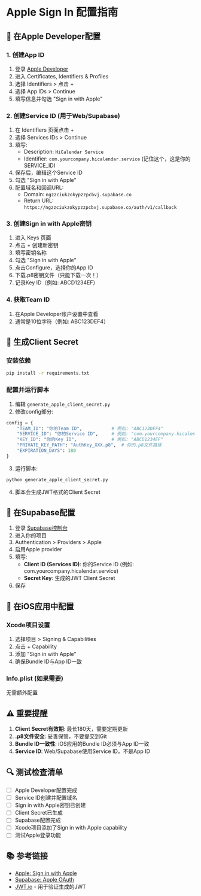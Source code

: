 # Apple Sign In 配置指南

## 🍎 在Apple Developer配置

### 1. 创建App ID
1. 登录 [Apple Developer](https://developer.apple.com)
2. 进入 Certificates, Identifiers & Profiles
3. 选择 Identifiers > 点击 + 
4. 选择 App IDs > Continue
5. 填写信息并勾选 "Sign in with Apple"

### 2. 创建Service ID (用于Web/Supabase)
1. 在 Identifiers 页面点击 +
2. 选择 Services IDs > Continue
3. 填写:
   - Description: `HiCalendar Service`
   - Identifier: `com.yourcompany.hicalendar.service` (记住这个，这是你的SERVICE_ID)
4. 保存后，编辑这个Service ID
5. 勾选 "Sign in with Apple"
6. 配置域名和回调URL:
   - Domain: `ngzzciukzokypzzpcbvj.supabase.co`
   - Return URL: `https://ngzzciukzokypzzpcbvj.supabase.co/auth/v1/callback`

### 3. 创建Sign in with Apple密钥
1. 进入 Keys 页面
2. 点击 + 创建新密钥
3. 填写密钥名称
4. 勾选 "Sign in with Apple"
5. 点击Configure，选择你的App ID
6. 下载.p8密钥文件（只能下载一次！）
7. 记录Key ID（例如: ABCD1234EF）

### 4. 获取Team ID
1. 在Apple Developer账户设置中查看
2. 通常是10位字符（例如: ABC123DEF4）

## 🔐 生成Client Secret

### 安装依赖
```bash
pip install -r requirements.txt
```

### 配置并运行脚本
1. 编辑 `generate_apple_client_secret.py`
2. 修改config部分:
```python
config = {
    "TEAM_ID": "你的Team ID",           # 例如: "ABC123DEF4"
    "SERVICE_ID": "你的Service ID",     # 例如: "com.yourcompany.hicalendar.service"
    "KEY_ID": "你的Key ID",             # 例如: "ABCD1234EF"
    "PRIVATE_KEY_PATH": "AuthKey_XXX.p8",  # 你的.p8文件路径
    "EXPIRATION_DAYS": 180
}
```

3. 运行脚本:
```bash
python generate_apple_client_secret.py
```

4. 脚本会生成JWT格式的Client Secret

## 🔧 在Supabase配置

1. 登录 [Supabase控制台](https://app.supabase.com)
2. 进入你的项目
3. Authentication > Providers > Apple
4. 启用Apple provider
5. 填写:
   - **Client ID (Services ID)**: 你的Service ID (例如: com.yourcompany.hicalendar.service)
   - **Secret Key**: 生成的JWT Client Secret
6. 保存

## 📱 在iOS应用中配置

### Xcode项目设置
1. 选择项目 > Signing & Capabilities
2. 点击 + Capability
3. 添加 "Sign in with Apple"
4. 确保Bundle ID与App ID一致

### Info.plist (如果需要)
无需额外配置

## ⚠️ 重要提醒

1. **Client Secret有效期**: 最长180天，需要定期更新
2. **.p8文件安全**: 妥善保管，不要提交到Git
3. **Bundle ID一致性**: iOS应用的Bundle ID必须与App ID一致
4. **Service ID**: Web/Supabase使用Service ID，不是App ID

## 🔍 测试检查清单

- [ ] Apple Developer配置完成
- [ ] Service ID创建并配置域名
- [ ] Sign in with Apple密钥已创建
- [ ] Client Secret已生成
- [ ] Supabase配置完成
- [ ] Xcode项目添加了Sign in with Apple capability
- [ ] 测试Apple登录功能

## 📚 参考链接

- [Apple: Sign in with Apple](https://developer.apple.com/sign-in-with-apple/)
- [Supabase: Apple OAuth](https://supabase.com/docs/guides/auth/social-login/auth-apple)
- [JWT.io](https://jwt.io/) - 用于验证生成的JWT